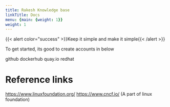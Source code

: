 ```yaml
---
title: Rakesh Knowledge base
linkTitle: Docs
menu: {main: {weight: 1}}
weight: 1
---
```


{{< alert color="success" >}}Keep it simple and make it simple{{< /alert >}}

To get started, its good to create accounts in below 

github
dockerhub
quay.io
redhat


# Reference links

https://www.linuxfoundation.org/
https://www.cncf.io/ (A part of linux foundation)